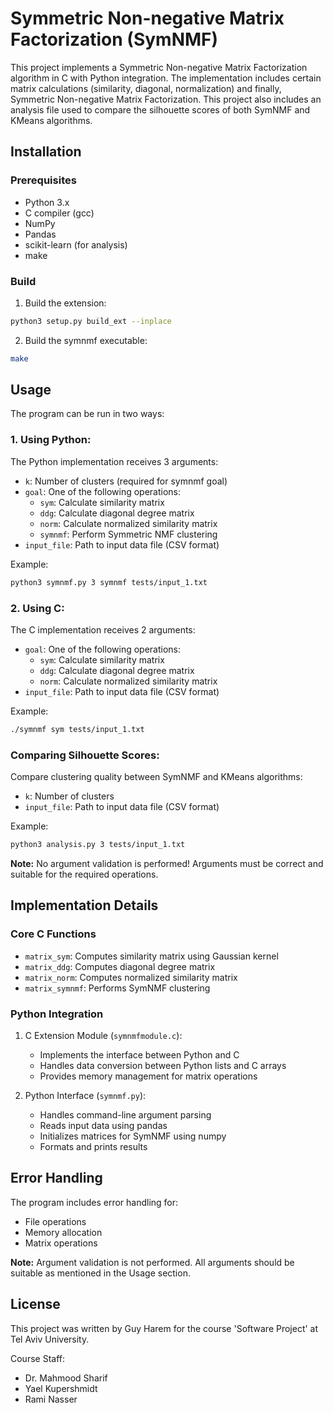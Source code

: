 # Symmetric Non-negative Matrix Factorization (SymNMF)

This project implements a Symmetric Non-negative Matrix Factorization algorithm in C with Python integration. The implementation includes certain matrix calculations (similarity, diagonal, normalization) and finally, Symmetric Non-negative Matrix Factorization.
This project also includes an analysis file used to compare the silhouette scores of both SymNMF and KMeans algorithms.

## Installation

### Prerequisites
- Python 3.x
- C compiler (gcc)
- NumPy
- Pandas
- scikit-learn (for analysis)
- make

### Build
1. Build the extension:
```bash
python3 setup.py build_ext --inplace
```
2. Build the symnmf executable:
```bash
make
```

## Usage

The program can be run in two ways:

### 1. Using Python:
The Python implementation receives 3 arguments:
- `k`: Number of clusters (required for symnmf goal)
- `goal`: One of the following operations:
  - `sym`: Calculate similarity matrix
  - `ddg`: Calculate diagonal degree matrix
  - `norm`: Calculate normalized similarity matrix
  - `symnmf`: Perform Symmetric NMF clustering
- `input_file`: Path to input data file (CSV format)

Example:
```bash
python3 symnmf.py 3 symnmf tests/input_1.txt
```

### 2. Using C:
The C implementation receives 2 arguments:
- `goal`: One of the following operations:
  - `sym`: Calculate similarity matrix
  - `ddg`: Calculate diagonal degree matrix
  - `norm`: Calculate normalized similarity matrix
- `input_file`: Path to input data file (CSV format)

Example:
```bash
./symnmf sym tests/input_1.txt
```

### Comparing Silhouette Scores:
Compare clustering quality between SymNMF and KMeans algorithms:
- `k`: Number of clusters
- `input_file`: Path to input data file (CSV format)

Example:
```bash
python3 analysis.py 3 tests/input_1.txt
```

**Note:** No argument validation is performed! Arguments must be correct and suitable for the required operations.

## Implementation Details

### Core C Functions
- `matrix_sym`: Computes similarity matrix using Gaussian kernel
- `matrix_ddg`: Computes diagonal degree matrix
- `matrix_norm`: Computes normalized similarity matrix
- `matrix_symnmf`: Performs SymNMF clustering

### Python Integration
1. C Extension Module (`symnmfmodule.c`):
   - Implements the interface between Python and C
   - Handles data conversion between Python lists and C arrays
   - Provides memory management for matrix operations

2. Python Interface (`symnmf.py`):
   - Handles command-line argument parsing
   - Reads input data using pandas
   - Initializes matrices for SymNMF using numpy
   - Formats and prints results

## Error Handling
The program includes error handling for:
- File operations
- Memory allocation
- Matrix operations

**Note:** Argument validation is not performed. All arguments should be suitable as mentioned in the Usage section.

## License
This project was written by Guy Harem for the course 'Software Project' at Tel Aviv University.

Course Staff:
- Dr. Mahmood Sharif
- Yael Kupershmidt
- Rami Nasser